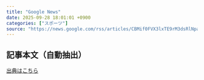```yaml
---
title: "Google News"
date: 2025-09-28 18:01:01 +0900
categories: ["スポーツ"]
source: "https://news.google.com/rss/articles/CBMif0FVX3lxTE9rM3dsRlNpal8xd0VBRXRRN1VydFZmaXZNNE9EQS1EUF9JSXdlY013UHRhem05NThxN0t5VXVWRGxWeUhJbkhuZ1lQazdpWkFXUE9IZVJHc2NfWnl5TzVYX2lHYnJ3bzlhbHFsREIzcTQ0cW93UHlHZEZXVHJkQlk?oc=5"
---
```


## 記事本文（自動抽出）
<body class="y0K44d EA71Tc" id="readabilityBody"></body>

[出典はこちら](https://news.google.com/rss/articles/CBMif0FVX3lxTE9rM3dsRlNpal8xd0VBRXRRN1VydFZmaXZNNE9EQS1EUF9JSXdlY013UHRhem05NThxN0t5VXVWRGxWeUhJbkhuZ1lQazdpWkFXUE9IZVJHc2NfWnl5TzVYX2lHYnJ3bzlhbHFsREIzcTQ0cW93UHlHZEZXVHJkQlk?oc=5)
